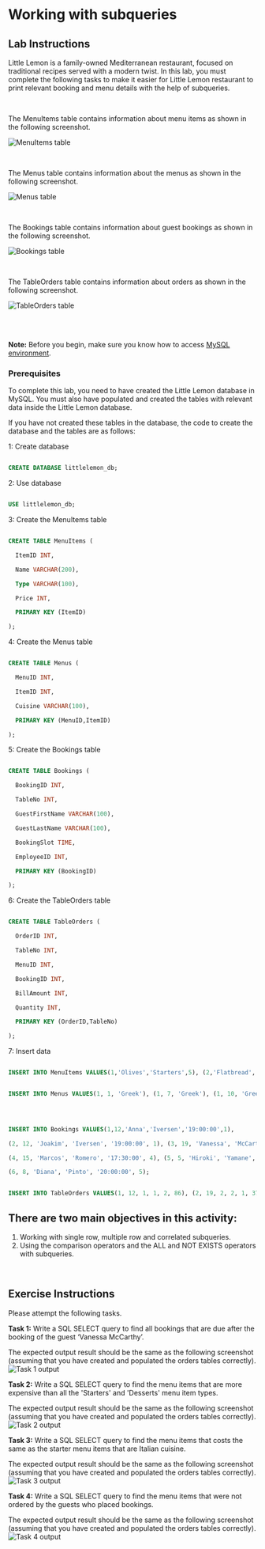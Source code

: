 # Working with subqueries 

 

## Lab Instructions 

Little Lemon is a family-owned Mediterranean restaurant, focused on traditional recipes served with a modern twist. In this lab, you must complete the following tasks to make it easier for Little Lemon restaurant to print relevant booking and menu details with the help of subqueries. 

 

<br> 

The MenuItems table contains information about menu items as shown in the following screenshot.  

 ![MenuItems table](images/lab_menuitems.PNG) 

<br> 

The Menus table contains information about the menus as shown in the following screenshot.  

 ![Menus table](images/lab_menus.PNG) 

<br> 

The Bookings table contains information about guest bookings as shown in the following screenshot.  

 ![Bookings table](images/lab_bookings.PNG) 

<br> 

The TableOrders table contains information about orders as shown in the following screenshot.  

 ![TableOrders table](images/lab_tableorders.PNG) 

 
<br><br>  

**Note:** Before you begin, make sure you know how to access [MySQL environment](https://www.coursera.org/learn/database-structures-and-management-with-mysql/supplement/BSZK6/how-to-access-mysql-environment).

###  Prerequisites  

To complete this lab, you need to have created the Little Lemon database in MySQL. You must also have populated and created the tables with relevant data inside the Little Lemon database.  

If you have not created these tables in the database, the code to create the database and the tables are as follows:  

1: Create database 

```SQL 

CREATE DATABASE littlelemon_db; 

``` 

2: Use database 

```SQL 

USE littlelemon_db; 

``` 

3: Create the MenuItems table 

```SQL 

CREATE TABLE MenuItems ( 

  ItemID INT, 

  Name VARCHAR(200), 

  Type VARCHAR(100), 

  Price INT, 

  PRIMARY KEY (ItemID) 

);  

``` 

4: Create the Menus table 

```SQL 

CREATE TABLE Menus ( 

  MenuID INT, 

  ItemID INT, 

  Cuisine VARCHAR(100), 

  PRIMARY KEY (MenuID,ItemID) 

); 

``` 

 

5: Create the Bookings table 

```SQL 

CREATE TABLE Bookings ( 

  BookingID INT, 

  TableNo INT, 

  GuestFirstName VARCHAR(100), 

  GuestLastName VARCHAR(100), 

  BookingSlot TIME, 

  EmployeeID INT, 

  PRIMARY KEY (BookingID) 

);  

``` 

6: Create the TableOrders table 

```SQL 

CREATE TABLE TableOrders ( 

  OrderID INT, 

  TableNo INT, 

  MenuID INT, 

  BookingID INT, 

  BillAmount INT, 

  Quantity INT, 

  PRIMARY KEY (OrderID,TableNo) 

);  

``` 

 

7: Insert data 

```SQL 

INSERT INTO MenuItems VALUES(1,'Olives','Starters',5), (2,'Flatbread','Starters', 5)(3, 'Minestrone', 'Starters', 8), (4, 'Tomato bread','Starters', 8), (5, 'Falafel', 'Starters', 7), (6, 'Hummus', 'Starters', 5), (7, 'Greek salad', 'Main Courses', 15), (8, 'Bean soup', 'Main Courses', 12), (9, 'Pizza', 'Main Courses', 15), (10,'Greek yoghurt','Desserts', 7), (11, 'Ice cream', 'Desserts', 6),(12, 'Cheesecake', 'Desserts', 4), (13, 'Athens White wine', 'Drinks', 25), (14, 'Corfu Red Wine', 'Drinks', 30), (15, 'Turkish Coffee', 'Drinks', 10), (16, 'Turkish Coffee', 'Drinks', 10), (17, 'Kabasa', 'Main Courses', 17); 

```   

```SQL 

INSERT INTO Menus VALUES(1, 1, 'Greek'), (1, 7, 'Greek'), (1, 10, 'Greek'), (1, 13, 'Greek'), (2, 3, 'Italian'), (2, 9, 'Italian'), (2, 12, 'Italian'), (2, 15, 'Italian'), (3, 5, 'Turkish'), (3, 17, 'Turkish'), (3, 11, 'Turkish'), (3, 16, 'Turkish'); 

``` 

```SQL 

 

INSERT INTO Bookings VALUES(1,12,'Anna','Iversen','19:00:00',1),  

(2, 12, 'Joakim', 'Iversen', '19:00:00', 1), (3, 19, 'Vanessa', 'McCarthy', '15:00:00', 3), 

(4, 15, 'Marcos', 'Romero', '17:30:00', 4), (5, 5, 'Hiroki', 'Yamane', '18:30:00', 2), 

(6, 8, 'Diana', 'Pinto', '20:00:00', 5); 

``` 

```SQL 

INSERT INTO TableOrders VALUES(1, 12, 1, 1, 2, 86), (2, 19, 2, 2, 1, 37), (3, 15, 2, 3, 1, 37), (4, 5, 3, 4, 1, 40), (5, 8, 1, 5, 1, 43); 

``` 

 

## There are two main objectives in this activity:     

 
1. Working with single row, multiple row and correlated subqueries.
2. Using the comparison operators and the ALL and NOT EXISTS operators with subqueries.

<br>   

 

## Exercise Instructions 

Please attempt the following tasks. 

 

**Task 1:** Write a SQL SELECT query to find all bookings that are due after the booking of the guest ‘Vanessa McCarthy’. 

The expected output result should be the same as the following screenshot (assuming that you have created and populated the orders tables correctly).  ![Task 1 output](images/task1outputx.PNG) 
  
 

**Task 2:** Write a SQL SELECT query to find the menu items that are more expensive than all the 'Starters' and 'Desserts' menu item types. 

The expected output result should be the same as the following screenshot (assuming that you have created and populated the orders tables correctly).<br> ![Task 2 output](images/task2outputx.PNG) 

 

**Task 3:**  Write a SQL SELECT query to find the menu items that costs the same as the starter menu items that are Italian cuisine. 

The expected output result should be the same as the following screenshot (assuming that you have created and populated the orders tables correctly). <br> ![Task 3 output](images/task3outputx.PNG) 

 

**Task 4:** Write a SQL SELECT query to find the menu items that were not ordered by the guests who placed bookings. 

The expected output result should be the same as the following screenshot (assuming that you have created and populated the orders tables correctly). <br> ![Task 4 output](images/task4outputx.PNG) 